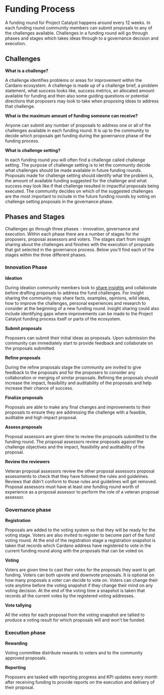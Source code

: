 # Funding Process

A funding round for Project Catalyst happens around every 12 weeks. In each funding round community members can submit proposals to any of the challenges available. Challenges in a funding round will go through phases and stages which takes ideas through to a governance decision and execution.

## **Challenges**

**What is a challenge?**

A challenge identifies problems or areas for improvement within the Cardano ecosystem. A challenge is made up of a challenge brief, a problem statement, what success looks like, success metrics, an allocated amount available for funding and then also some guiding questions or potential directions that proposers may look to take when proposing ideas to address that challenge.



**What is the maximum amount of funding someone can receive?**

Anyone can submit any number of proposals to address one or all of the challenges available in each funding round. It is up to the community to decide which proposals get funding during the governance phase of the funding process.



**What is challenge setting?**

In each funding round you will often find a challenge called challenge setting. The purpose of challenge setting is to let the community decide what challenges should be made available in future funding rounds. Proposals made for challenge setting should identify what the problem is, the amount of available funding suggested for the challenge and what success may look like if that challenge resulted in impactful proposals being executed. The community decides on which of the suggested challenges are the most important to include in the future funding rounds by voting on challenge setting proposals in the governance phase.



## **Phases and Stages**

Challenges go through three phases - innovation, governance and execution. Within each phase there are a number of stages for the proposers, proposal assessors and voters. The stages start from insight sharing about the challenges and finishes with the execution of proposals that got selected in the governance process. Below you'll find each of the stages within the three different phases.



### Innovation Phase

**Ideation**

During ideation community members look to [share insights](insight-sharing.md) and collaborate before drafting proposals to address the fund challenges. For insight sharing the community may share facts, examples, opinions, wild ideas, how to improve the challenges, personal experiences and research to consider at the beginning of a new funding round. Insight sharing could also include identifying gaps where improvements can be made to the Project Catalyst funding process itself or parts of the ecosystem.



**Submit proposals**

Proposers can submit their initial ideas as proposals. Upon submission the community can immediately start to provide feedback and collaborate on the proposals submitted.



**Refine proposals**

During the refine proposals stage the community are invited to give feedback to the proposals and for the proposers to consider any collaboration or merging of similar proposals. Refining the proposals should increase the impact, feasibility and auditability of the proposals and help increase their chance of success.



**Finalize proposals**

Proposals are able to make any final changes and improvements to their proposals to ensure they are addressing the challenge with a feasible, auditable and high impact proposal.



**Assess proposals**

Proposal assessors are given time to review the proposals submitted to the funding round. The proposal assessors review proposals against the challenge objectives and the impact, feasibility and auditability of the proposal.



**Review the reviewers**

Veteran proposal assessors review the other proposal assessors proposal assessments to check that they have followed the rules and guidelines. Reviews that didn't conform to those rules and guidelines will get removed. Proposal assessors must have at least one funding round worth of experience as a proposal assessor to perform the role of a veteran proposal assessor.



### Governance phase

**Registration**

Proposals are added to the voting system so that they will be ready for the voting stage. Voters are also invited to register to become part of the fund voting round. At the end of the registration stage a registration snapshot is taken that records which Cardano address have registered to vote in the current funding round along with the proposals that can be voted on.



**Voting**

Voters are given time to cast their votes for the proposals they want to get funding. Voters can both upvote and downvote proposals. It is optional on how many proposals a voter can decide to vote on. Voters can change their vote anytime before the voting snapshot if they change their mind on any voting decision. At the end of the voting time a snapshot is taken that records all the current votes by the registered voting addresses.



**Vote tallying**

All the votes for each proposal from the voting snapshot are tallied to produce a voting result for which proposals will and won't be funded.



### Execution phase

**Rewarding**

Voting committee distribute rewards to voters and to the community approved proposals.



**Reporting**

Proposers are tasked with reporting progress and KPI updates every month after receiving funding to provide reports on the execution and delivery of their proposal.
